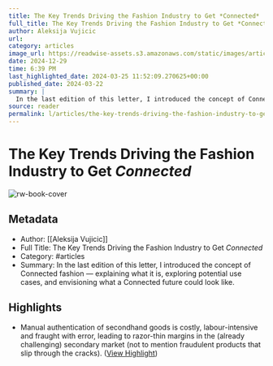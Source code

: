 ```yaml
---
title: The Key Trends Driving the Fashion Industry to Get *Connected*
full_title: The Key Trends Driving the Fashion Industry to Get *Connected*
author: Aleksija Vujicic
url: 
category: articles
image_url: https://readwise-assets.s3.amazonaws.com/static/images/article0.00998d930354.png
date: 2024-12-29
time: 6:39 PM
last_highlighted_date: 2024-03-25 11:52:09.270625+00:00
published_date: 2024-03-22
summary: |
  In the last edition of this letter, I introduced the concept of Connected fashion — explaining what it is, exploring potential use cases, and envisioning what a Connected future could look like.
source: reader
permalink: l/articles/the-key-trends-driving-the-fashion-industry-to-get-connected
---
```

# The Key Trends Driving the Fashion Industry to Get *Connected*

![rw-book-cover](https://readwise-assets.s3.amazonaws.com/static/images/article0.00998d930354.png)

## Metadata
- Author: [[Aleksija Vujicic]]
- Full Title: The Key Trends Driving the Fashion Industry to Get *Connected*
- Category: #articles
- Summary: In the last edition of this letter, I introduced the concept of Connected fashion — explaining what it is, exploring potential use cases, and envisioning what a Connected future could look like.

## Highlights
- Manual authentication of secondhand goods is costly, labour-intensive and fraught with error, leading to razor-thin margins in the (already challenging) secondary market (not to mention fraudulent products that slip through the cracks). ([View Highlight](https://read.readwise.io/read/01hstq887sbv4r9wan395bn9p0))


